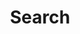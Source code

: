 ---
title: "Search" # in any language you want
layout: "search" # is necessary
# url: "/archive"
# description: "Description for Search"
summary: "search"
placeholder: "Enter your search terms"
---